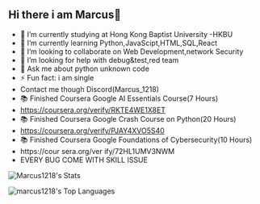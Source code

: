 ## Hi there i am Marcus👋

- 🔭 I’m currently studying at Hong Kong Baptist University -HKBU 
- 🌱 I’m currently learning Python,JavaScipt,HTML,SQL,React
- 👯 I’m looking to collaborate on Web Development,network Security
- 🤔 I’m looking for help with debug&test,red team
- 💬 Ask me about python unknown code
- ⚡ Fun fact: i am single
- Contact me though Discord(Marcus_1218)
- 📚 Finished Coursera Google AI Essentials Course(7 Hours)
- https://coursera.org/verify/RKTE4WE1X8ET
- 📚 Finished Coursera Google Crash Course on Python(20 Hours)
- https://coursera.org/verify/PJAY4XVO5S40
- 📚 Finished Coursera Google Foundations of Cybersecurity(10 Hours)
- https://cour sera.org/ver ify/72HL1UMV3NWM
- EVERY BUG COME WITH SKILL ISSUE

![Marcus1218's Stats](https://github-readme-stats.vercel.app/api?username=Marcus1218&theme=dark&show&show_icons=true&hide_border=true&count_private=true)

![marcus1218's Top Languages](https://github-readme-stats.vercel.app/api/top-langs/?username=marcus1218&theme=dark&show_icons=true&hide_border=true&layout=compact)
